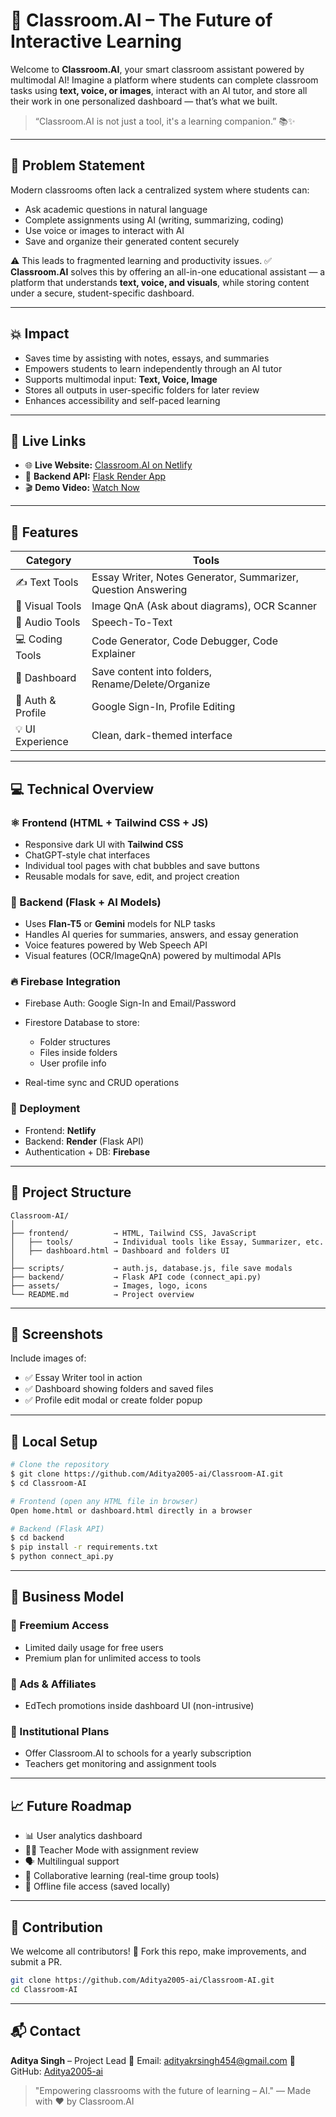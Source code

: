 # 🧠 Classroom.AI – The Future of Interactive Learning

Welcome to **Classroom.AI**, your smart classroom assistant powered by multimodal AI!
Imagine a platform where students can complete classroom tasks using **text, voice, or images**, interact with an AI tutor, and store all their work in one personalized dashboard — that’s what we built.

> “Classroom.AI is not just a tool, it's a learning companion.” 📚✨

---

## 📌 Problem Statement

Modern classrooms often lack a centralized system where students can:

* Ask academic questions in natural language
* Complete assignments using AI (writing, summarizing, coding)
* Use voice or images to interact with AI
* Save and organize their generated content securely

⚠️ This leads to fragmented learning and productivity issues.
✅ **Classroom.AI** solves this by offering an all-in-one educational assistant — a platform that understands **text, voice, and visuals**, while storing content under a secure, student-specific dashboard.

---

## 💥 Impact

* Saves time by assisting with notes, essays, and summaries
* Empowers students to learn independently through an AI tutor
* Supports multimodal input: **Text, Voice, Image**
* Stores all outputs in user-specific folders for later review
* Enhances accessibility and self-paced learning

---

## 🔗 Live Links

* 🌐 **Live Website:** [Classroom.AI on Netlify](#)
* 🔁 **Backend API:** [Flask Render App](#)
* 🎬 **Demo Video:** [Watch Now](#)

---

## 🧠 Features

| Category          | Tools                                                         |
| ----------------- | ------------------------------------------------------------- |
| ✍️ Text Tools     | Essay Writer, Notes Generator, Summarizer, Question Answering |
| 🎨 Visual Tools   | Image QnA (Ask about diagrams), OCR Scanner                   |
| 🎤 Audio Tools    | Speech-To-Text                                                |
| 💻 Coding Tools   | Code Generator, Code Debugger, Code Explainer                 |
| 📂 Dashboard      | Save content into folders, Rename/Delete/Organize             |
| 🔐 Auth & Profile | Google Sign-In, Profile Editing                               |
| 💡 UI Experience  | Clean, dark-themed interface                                  |

---

## 💻 Technical Overview

### ⚛️ Frontend (HTML + Tailwind CSS + JS)

* Responsive dark UI with **Tailwind CSS**
* ChatGPT-style chat interfaces
* Individual tool pages with chat bubbles and save buttons
* Reusable modals for save, edit, and project creation

### 🧠 Backend (Flask + AI Models)

* Uses **Flan-T5** or **Gemini** models for NLP tasks
* Handles AI queries for summaries, answers, and essay generation
* Voice features powered by Web Speech API
* Visual features (OCR/ImageQnA) powered by multimodal APIs

### 🔥 Firebase Integration

* Firebase Auth: Google Sign-In and Email/Password
* Firestore Database to store:

  * Folder structures
  * Files inside folders
  * User profile info
* Real-time sync and CRUD operations

### 🚀 Deployment

* Frontend: **Netlify**
* Backend: **Render** (Flask API)
* Authentication + DB: **Firebase**

---

## 📁 Project Structure

```
Classroom-AI/
│
├── frontend/          → HTML, Tailwind CSS, JavaScript
│   ├── tools/         → Individual tools like Essay, Summarizer, etc.
│   ├── dashboard.html → Dashboard and folders UI
│
├── scripts/           → auth.js, database.js, file save modals
├── backend/           → Flask API code (connect_api.py)
├── assets/            → Images, logo, icons
└── README.md          → Project overview
```

---

## 📸 Screenshots

Include images of:

* ✅ Essay Writer tool in action
* ✅ Dashboard showing folders and saved files
* ✅ Profile edit modal or create folder popup

---

## 🧪 Local Setup

```bash
# Clone the repository
$ git clone https://github.com/Aditya2005-ai/Classroom-AI.git
$ cd Classroom-AI

# Frontend (open any HTML file in browser)
Open home.html or dashboard.html directly in a browser

# Backend (Flask API)
$ cd backend
$ pip install -r requirements.txt
$ python connect_api.py
```

---

## 🧾 Business Model

### 🎯 Freemium Access

* Limited daily usage for free users
* Premium plan for unlimited access to tools

### 📢 Ads & Affiliates

* EdTech promotions inside dashboard UI (non-intrusive)

### 🏫 Institutional Plans

* Offer Classroom.AI to schools for a yearly subscription
* Teachers get monitoring and assignment tools

---

## 📈 Future Roadmap

* 📊 User analytics dashboard
* 🧑‍🏫 Teacher Mode with assignment review
* 🗣️ Multilingual support
* 👫 Collaborative learning (real-time group tools)
* 📡 Offline file access (saved locally)

---

## 🤝 Contribution

We welcome all contributors! 🚀
Fork this repo, make improvements, and submit a PR.

```bash
git clone https://github.com/Aditya2005-ai/Classroom-AI.git
cd Classroom-AI
```

---

## 📬 Contact

**Aditya Singh** – Project Lead
📧 Email: [adityakrsingh454@gmail.com](mailto:adityakrsingh454@gmail.com)
🐙 GitHub: [Aditya2005-ai](https://github.com/Aditya2005-ai)

> "Empowering classrooms with the future of learning – AI."
> — Made with ❤️ by Classroom.AI
